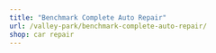 ```yaml
---
title: "Benchmark Complete Auto Repair"
url: /valley-park/benchmark-complete-auto-repair/
shop: car repair
---
```

